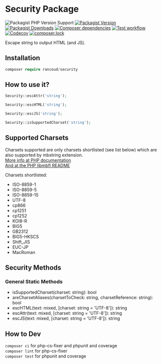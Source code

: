# Security Package

![Packagist PHP Version Support](https://img.shields.io/packagist/php-v/rancoud/security)
[![Packagist Version](https://img.shields.io/packagist/v/rancoud/security)](https://packagist.org/packages/rancoud/security)
[![Packagist Downloads](https://img.shields.io/packagist/dt/rancoud/security)](https://packagist.org/packages/rancoud/security)
[![Composer dependencies](https://img.shields.io/badge/dependencies-0-brightgreen)](https://github.com/rancoud/Security/blob/master/composer.json)
[![Test workflow](https://img.shields.io/github/workflow/status/rancoud/security/test?label=test&logo=github)](https://github.com/rancoud/security/actions?workflow=test)
[![Codecov](https://img.shields.io/codecov/c/github/rancoud/security?logo=codecov)](https://codecov.io/gh/rancoud/security)
[![composer.lock](https://poser.pugx.org/rancoud/security/composerlock)](https://packagist.org/packages/rancoud/security)

Escape string to output HTML (and JS).

## Installation
```php
composer require rancoud/security
```

## How to use it?
```php
Security::escAttr('string');

Security::escHTML('string');

Security::escJS('string');

Security::isSupportedCharset('string');
```

## Supported Charsets
Charsets supported are only charsets shortlisted (see list below) which are also supported by mbstring extension.    
[More info at PHP documentation](https://www.php.net/manual/en/mbstring.encodings.php)  
[And at the PHP libmbfl README](https://github.com/php/php-src/tree/master/ext/mbstring/libmbfl)  

Charsets shortlisted:  
* ISO-8859-1
* ISO-8859-5
* ISO-8859-15
* UTF-8
* cp866
* cp1251
* cp1252
* KOI8-R
* BIG5
* GB2312
* BIG5-HKSCS
* Shift_JIS
* EUC-JP
* MacRoman

## Security Methods
### General Static Methods
* isSupportedCharset(charset: string): bool
* areCharsetAliases(charsetToCheck: string, charsetReference: string): bool
* escHTML(text: mixed, [charset: string = 'UTF-8']): string
* escAttr(text: mixed, [charset: string = 'UTF-8']): string
* escJS(text: mixed, [charset: string = 'UTF-8']): string

## How to Dev
`composer ci` for php-cs-fixer and phpunit and coverage  
`composer lint` for php-cs-fixer  
`composer test` for phpunit and coverage  
